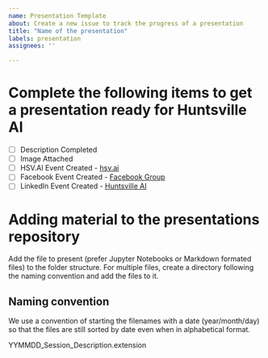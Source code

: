 ```yaml
---
name: Presentation Template
about: Create a new issue to track the progress of a presentation
title: "Name of the presentation"
labels: presentation
assignees: ''

---
```


# Complete the following items to get a presentation ready for Huntsville AI

- [ ] Description Completed
- [ ] Image Attached
- [ ] HSV.AI Event Created - [hsv.ai](https://hsv.ai/events)
- [ ] Facebook Event Created - [Facebook Group](https://www.facebook.com/groups/hsvai/)
- [ ] LinkedIn Event Created - [Huntsville AI](https://www.linkedin.com/company/huntsville-ai)

# Adding material to the presentations repository

Add the file to present (prefer Jupyter Notebooks or Markdown formated files) to the folder structure. For multiple files, create a directory following the naming convention and add the files to it.

## Naming convention

We use a convention of starting the filenames with a date (year/month/day) so that the files are still sorted by date even when in alphabetical format.

YYMMDD_Session_Description.extension

